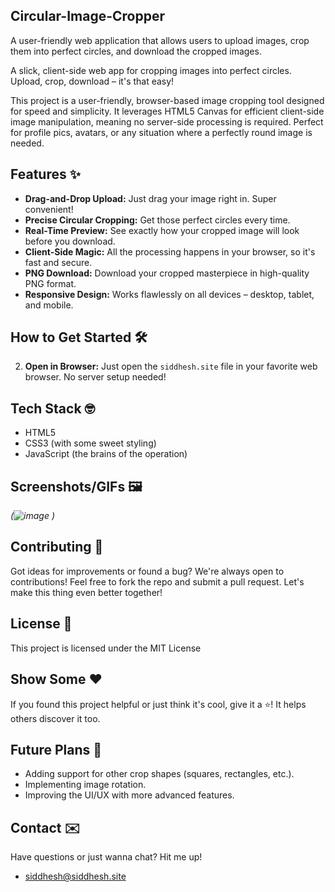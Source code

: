 ## Circular-Image-Cropper
A user-friendly web application that allows users to upload images, crop them into perfect circles, and download the cropped images.

A slick, client-side web app for cropping images into perfect circles. Upload, crop, download – it's that easy!

This project is a user-friendly, browser-based image cropping tool designed for speed and simplicity. It leverages HTML5 Canvas for efficient client-side image manipulation, meaning no server-side processing is required. Perfect for profile pics, avatars, or any situation where a perfectly round image is needed.

## Features ✨

*   **Drag-and-Drop Upload:** Just drag your image right in. Super convenient!
*   **Precise Circular Cropping:** Get those perfect circles every time.
*   **Real-Time Preview:** See exactly how your cropped image will look before you download.
*   **Client-Side Magic:** All the processing happens in your browser, so it's fast and secure.
*   **PNG Download:** Download your cropped masterpiece in high-quality PNG format.
*   **Responsive Design:** Works flawlessly on all devices – desktop, tablet, and mobile.

## How to Get Started 🛠️

2.  **Open in Browser:** Just open the `siddhesh.site` file in your favorite web browser. No server setup needed!

## Tech Stack 🤓

*   HTML5
*   CSS3 (with some sweet styling)
*   JavaScript (the brains of the operation)

## Screenshots/GIFs 🖼️

*(![image](https://github.com/user-attachments/assets/e8a862ed-5fdf-436f-aa05-b86f8a375068)
)*

## Contributing 💪

Got ideas for improvements or found a bug? We're always open to contributions! Feel free to fork the repo and submit a pull request. Let's make this thing even better together!

## License 📜

This project is licensed under the MIT License

## Show Some ❤️

If you found this project helpful or just think it's cool, give it a ⭐! It helps others discover it too.

## Future Plans 🔮

*   Adding support for other crop shapes (squares, rectangles, etc.).
*   Implementing image rotation.
*   Improving the UI/UX with more advanced features.

## Contact ✉️

Have questions or just wanna chat? Hit me up!

*   siddhesh@siddhesh.site
